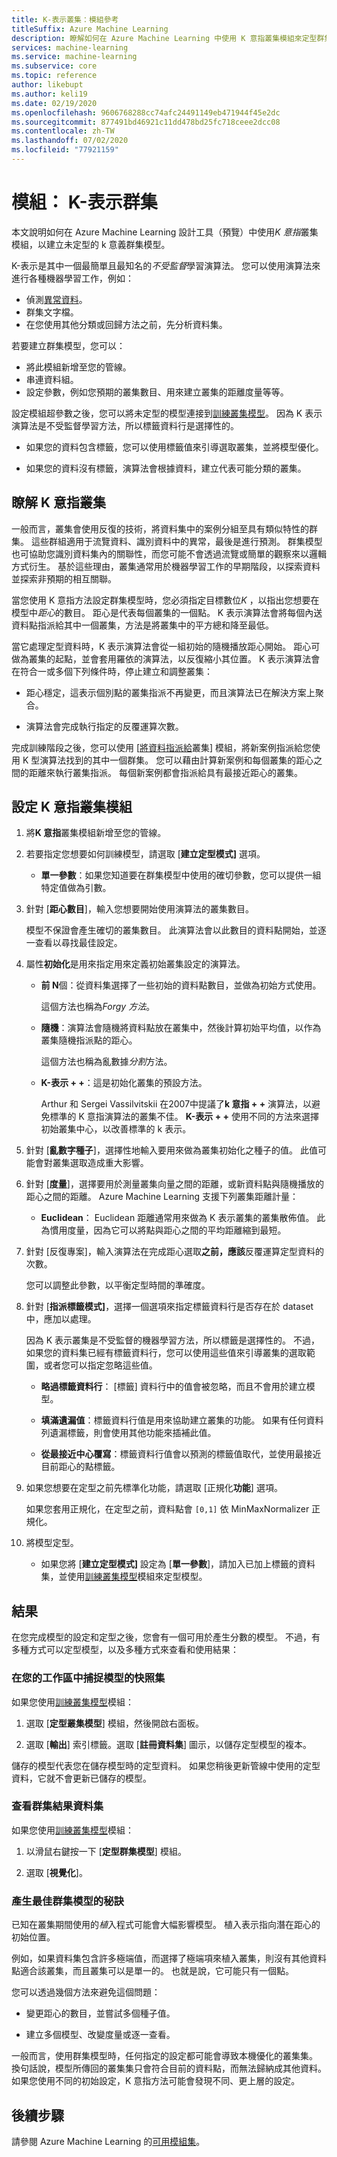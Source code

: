 ```yaml
---
title: K-表示叢集：模組參考
titleSuffix: Azure Machine Learning
description: 瞭解如何在 Azure Machine Learning 中使用 K 意指叢集模組來定型群集模型。
services: machine-learning
ms.service: machine-learning
ms.subservice: core
ms.topic: reference
author: likebupt
ms.author: keli19
ms.date: 02/19/2020
ms.openlocfilehash: 9606768288cc74afc24491149eb471944f45e2dc
ms.sourcegitcommit: 877491bd46921c11dd478bd25fc718ceee2dcc08
ms.contentlocale: zh-TW
ms.lasthandoff: 07/02/2020
ms.locfileid: "77921159"
---
```

# <a name="module-k-means-clustering"></a>模組： K-表示群集

本文說明如何在 Azure Machine Learning 設計工具（預覽）中使用*K 意指*叢集模組，以建立未定型的 k 意義群集模型。 
 
K-表示是其中一個最簡單且最知名的*不受監督*學習演算法。 您可以使用演算法來進行各種機器學習工作，例如： 

* 偵測[異常資料](https://msdn.microsoft.com/magazine/jj891054.aspx)。
* 群集文字檔。
* 在您使用其他分類或回歸方法之前，先分析資料集。 

若要建立群集模型，您可以：

* 將此模組新增至您的管線。
* 串連資料組。
* 設定參數，例如您預期的叢集數目、用來建立叢集的距離度量等等。 
  
設定模組超參數之後，您可以將未定型的模型連接到[訓練叢集模型](train-clustering-model.md)。 因為 K 表示演算法是不受監督學習方法，所以標籤資料行是選擇性的。 

+ 如果您的資料包含標籤，您可以使用標籤值來引導選取叢集，並將模型優化。 

+ 如果您的資料沒有標籤，演算法會根據資料，建立代表可能分類的叢集。  

##  <a name="understand-k-means-clustering"></a>瞭解 K 意指叢集
 
一般而言，叢集會使用反復的技術，將資料集中的案例分組至具有類似特性的群集。 這些群組適用于流覽資料、識別資料中的異常，最後是進行預測。 群集模型也可協助您識別資料集內的關聯性，而您可能不會透過流覽或簡單的觀察來以邏輯方式衍生。 基於這些理由，叢集通常用於機器學習工作的早期階段，以探索資料並探索非預期的相互關聯。  
  
 當您使用 K 意指方法設定群集模型時，您必須指定目標數位*K* ，以指出您想要在模型中*距心*的數目。 距心是代表每個叢集的一個點。 K 表示演算法會將每個內送資料點指派給其中一個叢集，方法是將叢集中的平方總和降至最低。 
 
當它處理定型資料時，K 表示演算法會從一組初始的隨機播放距心開始。 距心可做為叢集的起點，並會套用羅依的演算法，以反復縮小其位置。 K 表示演算法會在符合一或多個下列條件時，停止建立和調整叢集：  
  
-   距心穩定，這表示個別點的叢集指派不再變更，而且演算法已在解決方案上聚合。  
  
-   演算法會完成執行指定的反覆運算次數。  
  
 完成訓練階段之後，您可以使用 [[將資料指派給](assign-data-to-clusters.md)叢集] 模組，將新案例指派給您使用 K 型演算法找到的其中一個群集。 您可以藉由計算新案例和每個叢集的距心之間的距離來執行叢集指派。 每個新案例都會指派給具有最接近距心的叢集。  

## <a name="configure-the-k-means-clustering-module"></a>設定 K 意指叢集模組
  
1.  將**K 意指**叢集模組新增至您的管線。  
  
2.  若要指定您想要如何訓練模型，請選取 [**建立定型模式]** 選項。  
  
    -   **單一參數**：如果您知道要在群集模型中使用的確切參數，您可以提供一組特定值做為引數。  
  
3.  針對 [**距心數目**]，輸入您想要開始使用演算法的叢集數目。  
  
     模型不保證會產生確切的叢集數目。 此演算法會以此數目的資料點開始，並逐一查看以尋找最佳設定。  
  
4.  屬性**初始化**是用來指定用來定義初始叢集設定的演算法。  
  
    -   **前 N**個：從資料集選擇了一些初始的資料點數目，並做為初始方式使用。 
    
         這個方法也稱為*Forgy 方法*。  
  
    -   **隨機**：演算法會隨機將資料點放在叢集中，然後計算初始平均值，以作為叢集隨機指派點的距心。 

         這個方法也稱為亂數據*分割*方法。  
  
    -   **K-表示 + +**：這是初始化叢集的預設方法。  
  
         Arthur 和 Sergei Vassilvitskii 在2007中提議了**k 意指 + +** 演算法，以避免標準的 K 意指演算法的叢集不佳。 **K-表示 + +** 使用不同的方法來選擇初始叢集中心，以改善標準的 k 表示。  
  
    
5.  針對 [**亂數字種子**]，選擇性地輸入要用來做為叢集初始化之種子的值。 此值可能會對叢集選取造成重大影響。  
  
6.  針對 [**度量**]，選擇要用於測量叢集向量之間的距離，或新資料點與隨機播放的距心之間的距離。 Azure Machine Learning 支援下列叢集距離計量：  
  
    -   **Euclidean**： Euclidean 距離通常用來做為 K 表示叢集的叢集散佈值。 此為慣用度量，因為它可以將點與距心之間的平均距離縮到最短。
  
7.  針對 [反復專案]，輸入演算法在完成距心選取**之前，應該**反覆運算定型資料的次數。  
  
     您可以調整此參數，以平衡定型時間的準確度。  
  
8.  針對 [**指派標籤模式]**，選擇一個選項來指定標籤資料行是否存在於 dataset 中，應加以處理。  
  
     因為 K 表示叢集是不受監督的機器學習方法，所以標籤是選擇性的。 不過，如果您的資料集已經有標籤資料行，您可以使用這些值來引導叢集的選取範圍，或者您可以指定忽略這些值。  
  
    -   **略過標籤資料行**： [標籤] 資料行中的值會被忽略，而且不會用於建立模型。
  
    -   **填滿遺漏值**：標籤資料行值是用來協助建立叢集的功能。 如果有任何資料列遺漏標籤，則會使用其他功能來插補此值。  
  
    -   **從最接近中心覆寫**：標籤資料行值會以預測的標籤值取代，並使用最接近目前距心的點標籤。  

8.  如果您想要在定型之前先標準化功能，請選取 [正規化**功能**] 選項。
  
     如果您套用正規化，在定型之前，資料點會 `[0,1]` 依 MinMaxNormalizer 正規化。

10. 將模型定型。  
  
    -   如果您將 [**建立定型模式]** 設定為 [**單一參數**]，請加入已加上標籤的資料集，並使用[訓練叢集模型](train-clustering-model.md)模組來定型模型。  
  
## <a name="results"></a>結果

在您完成模型的設定和定型之後，您會有一個可用於產生分數的模型。 不過，有多種方式可以定型模型，以及多種方式來查看和使用結果： 

### <a name="capture-a-snapshot-of-the-model-in-your-workspace"></a>在您的工作區中捕捉模型的快照集

如果您使用[訓練叢集模型](train-clustering-model.md)模組：

1. 選取 [**定型叢集模型**] 模組，然後開啟右面板。

2. 選取 [**輸出**] 索引標籤。選取 [**註冊資料集**] 圖示，以儲存定型模型的複本。

儲存的模型代表您在儲存模型時的定型資料。 如果您稍後更新管線中使用的定型資料，它就不會更新已儲存的模型。 

### <a name="see-the-clustering-result-dataset"></a>查看群集結果資料集 

如果您使用[訓練叢集模型](train-clustering-model.md)模組：

1. 以滑鼠右鍵按一下 [**定型群集模型**] 模組。

2. 選取 [**視覺化**]。

### <a name="tips-for-generating-the-best-clustering-model"></a>產生最佳群集模型的秘訣  

已知在叢集期間使用的*植*入程式可能會大幅影響模型。 植入表示指向潛在距心的初始位置。
 
例如，如果資料集包含許多極端值，而選擇了極端項來植入叢集，則沒有其他資料點適合該叢集，而且叢集可以是單一的。 也就是說，它可能只有一個點。  
  
您可以透過幾個方法來避免這個問題：  
  
-   變更距心的數目，並嘗試多個種子值。  
  
-   建立多個模型、改變度量或逐一查看。  
  
一般而言，使用群集模型時，任何指定的設定都可能會導致本機優化的叢集集。 換句話說，模型所傳回的叢集集只會符合目前的資料點，而無法歸納成其他資料。 如果您使用不同的初始設定，K 意指方法可能會發現不同、更上層的設定。 

## <a name="next-steps"></a>後續步驟

請參閱 Azure Machine Learning 的[可用模組集](module-reference.md)。 
